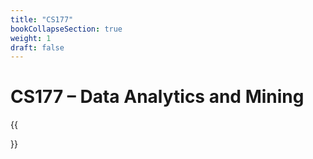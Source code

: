 ```yaml
---
title: "CS177"
bookCollapseSection: true
weight: 1
draft: false
---
```


# CS177 – Data Analytics and Mining

{{<section>}}
